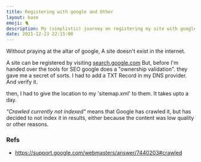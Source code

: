 ```yaml
---
title: Registering with google and Other 
layout: base
emoji: 🐈
description: My (simplistic) journey on registering my site with google for the first time.
date: 2021-12-23 22:15:00
---
```


Without praying at the altar of google, A site doesn't exist in the internet.

A site can be registered by visiting [search.google.com](https://search.google.com/search-console)
But, before I'm handed over the tools for SEO google does a "ownership validation". they gave me a secret of sorts. I had to add a TXT Record in my DNS provider. And verify it.

then, I had to give the location to my 'sitemap.xml' to them. It takes upto a day.

_"Crawled currently not indexed"_ means that Google has crawled it, but has decided to not index it in results, either because the content was low quality or other reasons. 

### Refs
- https://support.google.com/webmasters/answer/7440203#crawled